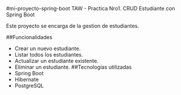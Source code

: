 #mi-proyecto-spring-boot
TAW - Practica Nro1. CRUD Estudiante con Spring Boot

Este proyecto se encarga de la gestion de estudiantes.

##Funcionalidades
- Crear un nuevo estudiante.
- Listar todos los estudiantes.
- Actualizar un estudiante existente.
- Eliminar un estudiante.
##Tecnologías utilizadas
- Spring Boot
- Hibernate
- PostgreSQL
